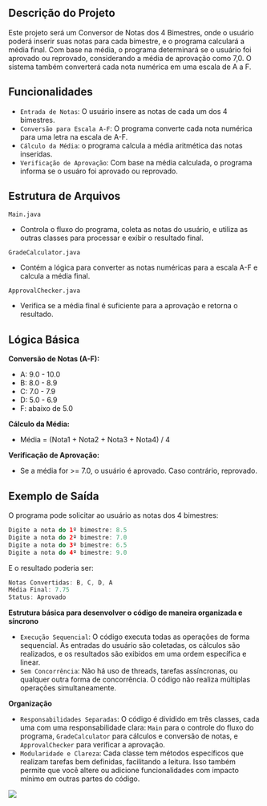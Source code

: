 ## Descrição do Projeto
Este projeto será um Conversor de Notas dos 4 Bimestres, onde o usuário poderá inserir suas notas para cada bimestre, e o programa calculará a média final. Com base na média, o programa determinará se o usuário foi aprovado ou reprovado, considerando a média de aprovação como 7,0. O sistema também converterá cada nota numérica em uma escala de A a F.

## Funcionalidades
- `Entrada de Notas`: O usuário insere as notas de cada um dos 4 bimestres.
- `Conversão para Escala A-F`: O programa converte cada nota numérica para uma letra na escala de A-F.
- `Cálculo da Média`: o programa calcula a média aritmética das notas inseridas.
- `Verificação de Aprovação`: Com base na média calculada, o programa informa se o usuáro foi aprovado ou reprovado.

## Estrutura de Arquivos 

`Main.java`
- Controla o fluxo do programa, coleta as notas do usuário, e utiliza as outras classes para processar e exibir o resultado final.

`GradeCalculator.java`
- Contém a lógica para converter as notas numéricas para a escala A-F e calcula a média final.

`ApprovalChecker.java`
- Verifica se a média final é suficiente para a aprovação e retorna o resultado.

## Lógica Básica

**Conversão de Notas (A-F):**
- A: 9.0 - 10.0
- B: 8.0 - 8.9
- C: 7.0 - 7.9
- D: 5.0 - 6.9
- F: abaixo de 5.0

**Cálculo da Média:**
- Média = (Nota1 + Nota2 + Nota3 + Nota4) / 4

**Verificação de Aprovação:**
- Se a média for >= 7.0, o usuário é aprovado. Caso contrário, reprovado.

## Exemplo de Saída
O programa pode solicitar ao usuário as notas dos 4 bimestres:

```java
Digite a nota do 1º bimestre: 8.5
Digite a nota do 2º bimestre: 7.0
Digite a nota do 3º bimestre: 6.5
Digite a nota do 4º bimestre: 9.0
```
E o resultado poderia ser:

```java
Notas Convertidas: B, C, D, A
Média Final: 7.75
Status: Aprovado
```

**Estrutura básica para desenvolver o código de maneira organizada e síncrono**

- `Execução Sequencial`: O código executa todas as operações de forma sequencial. As entradas do usuário são coletadas, os cálculos são realizados, e os resultados são exibidos em uma ordem específica e linear.
- `Sem Concorrência`: Não há uso de threads, tarefas assíncronas, ou qualquer outra forma de concorrência. O código não realiza múltiplas operações simultaneamente.

**Organização**

- `Responsabilidades Separadas`: O código é dividido em três classes, cada uma com uma responsabilidade clara: `Main` para o controle do fluxo do programa, `GradeCalculator` para cálculos e conversão de notas, e `ApprovalChecker` para verificar a aprovação.
- `Modularidade e Clareza`: Cada classe tem métodos específicos que realizam tarefas bem definidas, facilitando a leitura.  Isso também permite que você altere ou adicione funcionalidades com impacto mínimo em outras partes do código.

<img src="https://capsule-render.vercel.app/api?type=waving&color=gradient&height=65&section=footer"/>
